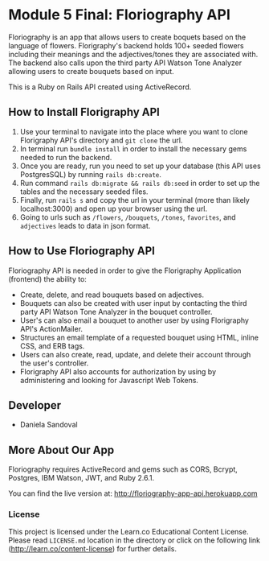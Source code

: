 # Module 5 Final: Floriography API

Floriography is an app that allows users to create boquets based on the language of flowers. Florigraphy's backend holds 100+ seeded flowers including their meanings and the adjectives/tones they are associated with. The backend also calls upon the third party API Watson Tone Analyzer allowing users to create bouquets based on input. 

This is a Ruby on Rails API created using ActiveRecord.

## How to Install Florigraphy API
1. Use your terminal to navigate into the place where you want to clone Florigraphy API's directory and `git clone` the url.
2. In terminal run `bundle install` in order to install the necessary gems needed to run the backend.
3. Once you are ready, run you need to set up your database (this API uses PostgresSQL) by running `rails db:create`.
4. Run command `rails db:migrate && rails db:seed` in order to set up the tables and the necessary seeded files.
5. Finally, run `rails s` and copy the url in your terminal (more than likely localhost:3000) and open up your browser using the url.
6. Going to urls such as `/flowers`, `/bouquets`, `/tones`,  `favorites`, and `adjectives` leads to data in json format.

## How to Use Floriography API
Floriography API is needed in order to give the Florigraphy Application (frontend) the ability to:
* Create, delete, and read bouquets based on adjectives.
* Bouquets can also be created with user input by contacting the third party API Watson Tone Analyzer in the bouquet controller.
* User's can also email a bouquet to another user by using Florigraphy API's ActionMailer. 
* Structures an email template of a requested bouquet using HTML, inline CSS, and ERB tags.
* Users can also create, read, update, and delete their account through the user's controller.
* Florigraphy API also accounts for authorization by using by administering and looking for Javascript Web Tokens. 

## Developer
* Daniela Sandoval

## More About Our App
Floriography requires ActiveRecord and gems such as CORS, Bcrypt, Postgres, IBM Watson, JWT, and Ruby 2.6.1.

You can find the live version at: http://floriography-app-api.herokuapp.com

### License
This project is licensed under the Learn.co Educational Content License. Please read `LICENSE.md` location in the directory or click on the following link (http://learn.co/content-license) for further details.
